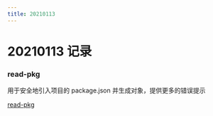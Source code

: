 ```yaml
---
title: 20210113
---
```

# 20210113 记录

### read-pkg

用于安全地引入项目的 package.json 并生成对象，提供更多的错误提示

[read-pkg](https://www.npmjs.com/package/read-pkg)